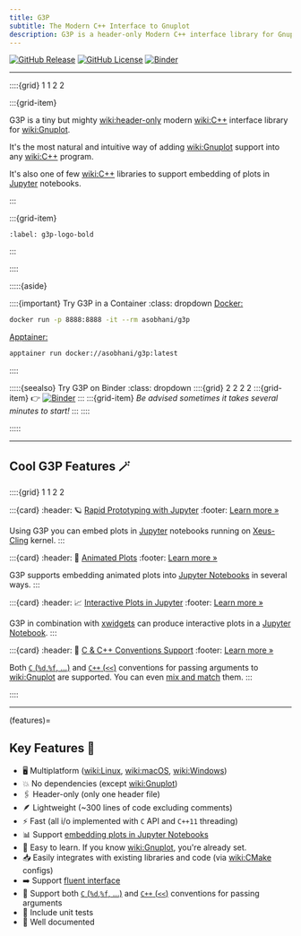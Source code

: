 ```yaml
---
title: G3P
subtitle: The Modern C++ Interface to Gnuplot
description: G3P is a header-only Modern C++ interface library for Gnuplot
---
```


[![GitHub Release](https://img.shields.io/github/v/release/arminms/g3p?logo=github&logoColor=lightgray)](https://github.com/arminms/g3p/releases)
[![GitHub License](https://img.shields.io/github/license/arminms/g3p?logo=github&logoColor=lightgrey&color=green)](https://github.com/arminms/g3p/blob/main/LICENSE)
[![Binder](https://mybinder.org/badge_logo.svg)](https://mybinder.org/v2/gh/arminms/g3p/HEAD?labpath=01_the_basics.ipynb)

---

::::{grid} 1 1 2 2

:::{grid-item}

G3P is a tiny but mighty <wiki:header-only> modern <wiki:C++> interface library for <wiki:Gnuplot>.

It's the most natural and intuitive way of adding <wiki:Gnuplot> support into any <wiki:C++> program.

It's also one of few <wiki:C++> libraries to support embedding of plots in [Jupyter](wiki:Project_Jupyter) notebooks.

:::

:::{grid-item}

```{image} ./images/g3p_logo_bold.svg
:label: g3p-logo-bold
```

:::

::::

:::::{aside}

::::{important} Try G3P in a Container
:class: dropdown
[Docker:](wiki:Docker_(software))
```bash
docker run -p 8888:8888 -it --rm asobhani/g3p
```
[Apptainer:](wiki:Singularity_(software))
```bash
apptainer run docker://asobhani/g3p:latest
```
::::

:::::{seealso} Try G3P on Binder
:class: dropdown
::::{grid} 2 2 2 2
:::{grid-item}
👉   [![Binder](https://mybinder.org/badge_logo.svg)](https://mybinder.org/v2/gh/arminms/g3p/HEAD?labpath=01_the_basics.ipynb)
:::
:::{grid-item}
_Be advised sometimes it takes several minutes to start!_
:::
::::

:::::

---

## Cool G3P Features 🪄

::::{grid} 1 1 2 2

:::{card}
:header: 🪐 [Rapid Prototyping with Jupyter](./quickstart.md#jupyter-rapid-prototyping)
:footer: [Learn more »](./quickstart.md#jupyter-rapid-prototyping)

Using G3P you can embed plots in [Jupyter](wiki:Project_Jupyter) notebooks running on [Xeus-Cling](xref:xeus-cling) kernel.
:::

:::{card}
:header: 🏃 [Animated Plots](./03_animating_plots.md#sine_wave_gif)
:footer: [Learn more »](./03_animating_plots.md#animate_terminals)

G3P supports embedding animated plots into [Jupyter Notebooks](wiki:Project_Jupyter) in several ways.
:::

:::{card}
:header: 📈 [Interactive Plots in Jupyter](./03_animating_plots.md#slider_output)
:footer: [Learn more »](./03_animating_plots.md#interactive_plots)

G3P in combination with [xwidgets](https://github.com/jupyter-xeus/xwidgets) can produce interactive plots in a [Jupyter Notebook](wiki:Project_Jupyter).
:::

:::{card}
:header: 🔀 [C & C++ Conventions Support](./01_the_basics.md#conventions_tab)
:footer: [Learn more »](./01_the_basics.md#conventions)

Both [`C` (`%d`,`%f`, ...)](./01_the_basics.md#c_convention) and [`C++` (`<<`)](./01_the_basics.md#cpp_convention) conventions for passing arguments to <wiki:Gnuplot> are supported. You can even [mix and match](./02_embedding_plot_data.md#datablock_plot) them.
:::

::::

---

(features)=
## Key Features 🥇
- 🖥️ Multiplatform (<wiki:Linux>, <wiki:macOS>, <wiki:Windows>)
- 💥 No dependencies (except <wiki:Gnuplot>)
- 🖇️ Header-only (only one header file)
- 🪶 Lightweight (~300 lines of code excluding comments)
- ⚡ Fast (all i/o implemented with `C` API and `C++11` threading)
- 📊 Support [embedding plots in Jupyter Notebooks](./quickstart#jupyter-rapid-prototyping)
- 🏫 Easy to learn. If you know <wiki:Gnuplot>, you're already set.
- 📥 Easily integrates with existing libraries and code (via <wiki:CMake> configs)
- ➡️ Support [fluent interface](https://en.wikipedia.org/wiki/Fluent_interface)
- 🔀 Support both [`C` (`%d`,`%f`, ...)](./01_the_basics.md#c_convention) and [`C++` (`<<`)](./01_the_basics.md#cpp_convention) conventions for passing arguments
- 🧪 Include unit tests
- 📖 Well documented
